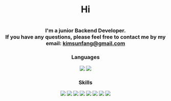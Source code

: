 <div align="center">

<h1> Hi <h1>

<h3>I'm a junior Backend Developer.<br>
If you have any questions, please feel free to contact me by my email: <a href="mailto:kimsunfang@gmail.com">kimsunfang@gmail.com</a></h3>

### Languages
<a href="https://github.com/search?q=user%3Ayour-username+language%3Ajava"><img src="https://img.shields.io/badge/Java-ED8B00?style=for-the-badge&logo=java&logoColor=white"/></a>
<a href="https://github.com/search?q=user%3Ayour-username+language%3Ago"><img src="https://img.shields.io/badge/Go-00ADD8?style=for-the-badge&logo=go&logoColor=white"/></a>

### Skills
<a href="https://github.com/search?q=user%3Ayour-username+spring"><img src="https://img.shields.io/badge/Spring-6DB33F?style=for-the-badge&logo=spring&logoColor=white"/></a>
<a href="https://github.com/search?q=user%3Ayour-username+spring-boot"><img src="https://img.shields.io/badge/Spring_Boot-6DB33F?style=for-the-badge&logo=spring-boot&logoColor=white"/></a>
<a href="https://github.com/search?q=user%3Ayour-username+spring-security"><img src="https://img.shields.io/badge/Spring_Security-6DB33F?style=for-the-badge&logo=spring-security&logoColor=white"/></a>
<a href="https://github.com/search?q=user%3Ayour-username+spring-cloud"><img src="https://img.shields.io/badge/Spring_Cloud-6DB33F?style=for-the-badge&logo=spring&logoColor=white"/></a>
<a href="https://github.com/search?q=user%3Ayour-username+gin"><img src="https://img.shields.io/badge/Gin-009688?style=for-the-badge&logo=gin-gonic&logoColor=white"/></a>
<a href="https://github.com/search?q=user%3Ayour-username+git"><img src="https://img.shields.io/badge/Git-F05032?style=for-the-badge&logo=git&logoColor=white"/></a>
<a href="https://github.com/search?q=user%3Ayour-username+jpa"><img src="https://img.shields.io/badge/JPA-007396?style=for-the-badge&logo=java&logoColor=white"/></a>
<a href="https://github.com/search?q=user%3Ayour-username+jwt"><img src="https://img.shields.io/badge/JWT-000000?style=for-the-badge&logo=json-web-tokens&logoColor=white"/></a>

</div>
